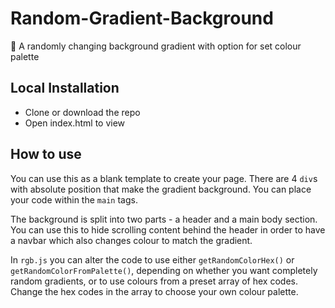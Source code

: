 # Random-Gradient-Background
🎨 A randomly changing background gradient with option for set colour palette

## Local Installation

- Clone or download the repo
- Open index.html to view

## How to use

You can use this as a blank template to create your page. There are 4 `div`s with absolute position that make the gradient background. You can place your code within the `main` tags.

The background is split into two parts - a header and a main body section. You can use this to hide scrolling content behind the header in order to have a navbar which also changes colour to match the gradient.

In `rgb.js` you can alter the code to use either `getRandomColorHex()` or `getRandomColorFromPalette()`, depending on whether you want completely random gradients, or to use colours from a preset array of hex codes. Change the hex codes in the array to choose your own colour palette.

